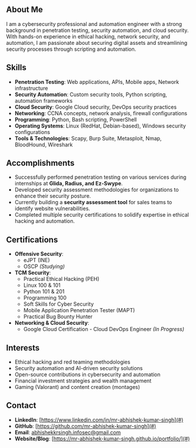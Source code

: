 ## About Me
I am a cybersecurity professional and automation engineer with a strong background in penetration testing, security automation, and cloud security. With hands-on experience in ethical hacking, network security, and automation, I am passionate about securing digital assets and streamlining security processes through scripting and automation. 

## Skills
- **Penetration Testing**: Web applications, APIs, Mobile apps, Network infrastructure
- **Security Automation**: Custom security tools, Python scripting, automation frameworks
- **Cloud Security**: Google Cloud security, DevOps security practices
- **Networking**: CCNA concepts, network analysis, firewall configurations
- **Programming**: Python, Bash scripting, PowerShell
- **Operating Systems**: Linux (RedHat, Debian-based), Windows security configurations
- **Tools & Technologies**: Scapy, Burp Suite, Metasploit, Nmap, BloodHound, Wireshark

## Accomplishments
- Successfully performed penetration testing on various services during internships at **Glida, Radius, and Ez-Swype**.
- Developed security assessment methodologies for organizations to enhance their security posture.
- Currently building a **security assessment tool** for sales teams to identify website vulnerabilities.
- Completed multiple security certifications to solidify expertise in ethical hacking and automation.

## Certifications
- **Offensive Security**:
  - eJPT (INE)
  - OSCP *(Studying)*
- **TCM Security**:
  - Practical Ethical Hacking (PEH)
  - Linux 100 & 101
  - Python 101 & 201
  - Programming 100
  - Soft Skills for Cyber Security
  - Mobile Application Penetration Tester (MAPT)
  - Practical Bug Bounty Hunter
- **Networking & Cloud Security**:
  - Google Cloud Certification - Cloud DevOps Engineer *(In Progress)*

## Interests
- Ethical hacking and red teaming methodologies
- Security automation and AI-driven security solutions
- Open-source contributions in cybersecurity and automation
- Financial investment strategies and wealth management
- Gaming (Valorant) and content creation (montages)

## Contact
- **LinkedIn**: [https://www.linkedin.com/in/mr-abhishek-kumar-singh](#)
- **GitHub**: [https://github.com/mr-abhishek-kumar-singh](#)
- **Email**: [abhishekkrsingh.infosec@gmail.com](#)
- **Website/Blog**: [https://mr-abhishek-kumar-singh.github.io/portfolio/](#)
